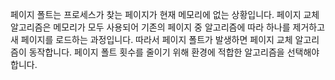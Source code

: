 페이지 폴트는 프로세스가 찾는 페이지가 현재 메모리에 없는 상황입니다. 페이지 교체 알고리즘은 메모리가 모두 사용되어 기존의 페이지 중 알고리즘에 따라 하나를 제거하고 새 페이지를 로드하는 과정입니다. 따라서 페이지 폴트가 발생하면 페이지 교체 알고리즘이 동작합니다. 페이지 폴트 횟수를 줄이기 위해 환경에 적합한 알고리즘을 선택해야합니다.